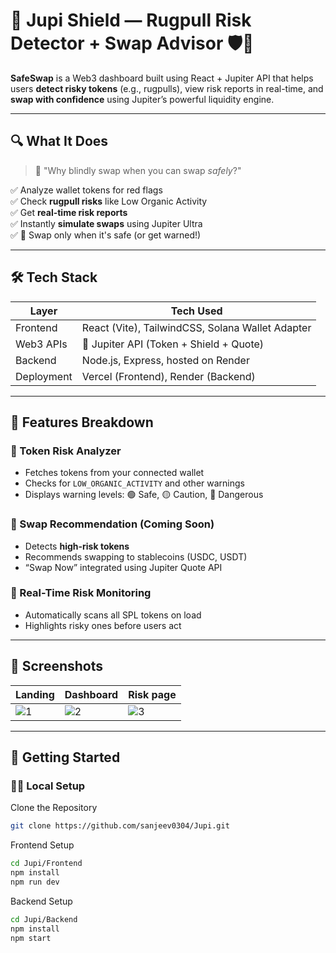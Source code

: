 # 🚨 Jupi Shield — Rugpull Risk Detector + Swap Advisor 🛡️💱



**SafeSwap** is a Web3 dashboard built using React + Jupiter API that helps users **detect risky tokens** (e.g., rugpulls), view risk reports in real-time, and **swap with confidence** using Jupiter’s powerful liquidity engine.

---

## 🔍 What It Does

> 🧠 "Why blindly swap when you can swap *safely*?"

✅ Analyze wallet tokens for red flags  
✅ Check **rugpull risks** like Low Organic Activity  
✅ Get **real-time risk reports**  
✅ Instantly **simulate swaps** using Jupiter Ultra  
✅ 🚀 Swap only when it's safe (or get warned!)

---

## 🛠 Tech Stack

| Layer       | Tech Used                                |
|-------------|-------------------------------------------|
| Frontend    | React (Vite), TailwindCSS, Solana Wallet Adapter |
| Web3 APIs   | 🧠 Jupiter API (Token + Shield + Quote)           |
| Backend     | Node.js, Express, hosted on Render        |
| Deployment  | Vercel (Frontend), Render (Backend)       |

---

## 🧪 Features Breakdown

### 🧬 Token Risk Analyzer
- Fetches tokens from your connected wallet
- Checks for `LOW_ORGANIC_ACTIVITY` and other warnings
- Displays warning levels: 🟢 Safe, 🟡 Caution, 🔴 Dangerous

### 🔗 Swap Recommendation (Coming Soon)
- Detects **high-risk tokens**
- Recommends swapping to stablecoins (USDC, USDT)
- “Swap Now” integrated using Jupiter Quote API

### 📡 Real-Time Risk Monitoring
- Automatically scans all SPL tokens on load
- Highlights risky ones before users act

---

## 📸 Screenshots

| Landing   | Dashboard   | Risk page   |
|-----------|-------------|-------------|
| ![1](https://github.com/user-attachments/assets/4efc7a43-11ba-442c-ba78-86966f8cad58) | ![2](https://github.com/user-attachments/assets/ee22ef01-747d-42ec-8cb4-fc000115af6f) | ![3](https://github.com/user-attachments/assets/31a3e462-ee85-4993-8d27-7ff4708c80de) |

---

## 🚀 Getting Started

### 🧑‍💻 Local Setup
Clone the Repository
```bash
git clone https://github.com/sanjeev0304/Jupi.git
```
Frontend Setup
```bash
cd Jupi/Frontend
npm install
npm run dev
```
Backend Setup
```bash
cd Jupi/Backend
npm install
npm start
```
